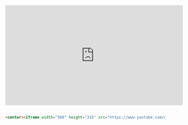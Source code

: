 <center><iframe width="560" height="315" src="https://www.youtube.com/embed/2DLnhdnSUVs" frameborder="0" allowfullscreen></iframe></center><br>



```html
<center><iframe width="560" height="315" src="https://www.youtube.com/embed/2DLnhdnSUVs" frameborder="0" allowfullscreen></iframe></center>
```